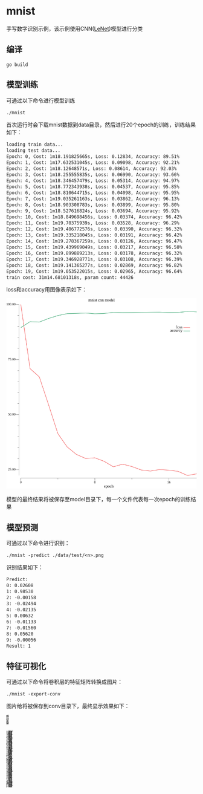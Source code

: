# mnist

手写数字识别示例，该示例使用CNN([LeNet](https://en.wikipedia.org/wiki/LeNet))模型进行分类

## 编译

```shell
go build
```

## 模型训练

可通过以下命令进行模型训练

```shell
./mnist
```

首次运行时会下载mnist数据到data目录，然后进行20个epoch的训练，训练结果如下：

```
loading train data...
loading test data...
Epoch: 0, Cost: 1m18.191825665s, Loss: 0.12834, Accuracy: 89.51%
Epoch: 1, Cost: 1m17.632531045s, Loss: 0.09098, Accuracy: 92.21%
Epoch: 2, Cost: 1m18.12648571s, Loss: 0.08614, Accuracy: 92.03%
Epoch: 3, Cost: 1m18.255555835s, Loss: 0.06990, Accuracy: 93.66%
Epoch: 4, Cost: 1m18.346457479s, Loss: 0.05314, Accuracy: 94.97%
Epoch: 5, Cost: 1m18.772343938s, Loss: 0.04537, Accuracy: 95.85%
Epoch: 6, Cost: 1m18.810644715s, Loss: 0.04098, Accuracy: 95.95%
Epoch: 7, Cost: 1m19.035261163s, Loss: 0.03862, Accuracy: 96.13%
Epoch: 8, Cost: 1m18.903308783s, Loss: 0.03899, Accuracy: 95.80%
Epoch: 9, Cost: 1m18.527616824s, Loss: 0.03694, Accuracy: 95.92%
Epoch: 10, Cost: 1m18.849698456s, Loss: 0.03374, Accuracy: 96.42%
Epoch: 11, Cost: 1m19.70375939s, Loss: 0.03528, Accuracy: 96.29%
Epoch: 12, Cost: 1m19.406772576s, Loss: 0.03390, Accuracy: 96.32%
Epoch: 13, Cost: 1m19.335218045s, Loss: 0.03191, Accuracy: 96.42%
Epoch: 14, Cost: 1m19.278367259s, Loss: 0.03126, Accuracy: 96.47%
Epoch: 15, Cost: 1m19.439969049s, Loss: 0.03217, Accuracy: 96.50%
Epoch: 16, Cost: 1m19.899889213s, Loss: 0.03178, Accuracy: 96.32%
Epoch: 17, Cost: 1m19.346928771s, Loss: 0.03108, Accuracy: 96.39%
Epoch: 18, Cost: 1m19.141365277s, Loss: 0.02869, Accuracy: 96.82%
Epoch: 19, Cost: 1m19.053522015s, Loss: 0.02965, Accuracy: 96.64%
train cost: 31m14.68101318s, param count: 44426
```

loss和accuracy用图像表示如下：

![mnist.png](mnist.png)

模型的最终结果将被保存至model目录下，每一个文件代表每一次epoch的训练结果

## 模型预测

可通过以下命令进行识别：

```shell
./mnist -predict ./data/test/<n>.png
```

识别结果如下：

```
Predict:
0: 0.02608
1: 0.98530
2: -0.00158
3: -0.02494
4: -0.02135
5: 0.00632
6: -0.01133
7: -0.01560
8: 0.05620
9: -0.00056
Result: 1
```

## 特征可视化

可通过以下命令将卷积层的特征矩阵转换成图片：

```shell
./mnist -export-conv
```

图片给将被保存到conv目录下，最终显示效果如下：

![conv1](conv/conv1.png)

![conv2](conv/conv2.png)